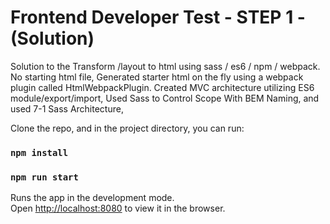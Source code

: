 # Frontend Developer Test - STEP 1 - (Solution)

Solution to the Transform /layout to html using sass / es6 / npm / webpack. 
No starting html file, Generated starter html on the fly using a webpack plugin called HtmlWebpackPlugin.
Created MVC architecture utilizing ES6 module/export/import,
Used Sass to Control Scope With BEM Naming, and used 7-1 Sass Architecture,

Clone the repo, and in the project directory, you can run:

### `npm install`
### `npm run start`

Runs the app in the development mode.\
Open [http://localhost:8080](http://localhost:8080) to view it in the browser.


